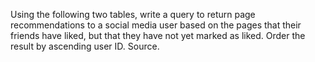 Using the following two tables, write a query to return page recommendations to a social media user based on the pages that their friends have liked, but that they have not yet marked as liked. Order the result by ascending user ID. Source.